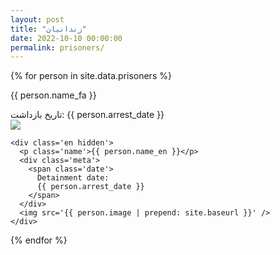 ```yaml
---
layout: post
title: "زندانیان"
date: 2022-10-10 00:00:00
permalink: prisoners/
---
```


<div class='prisoners'>
  {% for person in site.data.prisoners %}
  <div class='profile'>
    <div class='fa lang-fa'>
      <p class='name'>{{ person.name_fa }}</p>
      <div class='meta'>
        <span class='date'>
          تاریخ بازداشت: 
          {{ person.arrest_date }}
          </span>
      </div>
      <img src='{{ person.image | prepend: site.baseurl }}' />
    </div>
    
    <div class='en hidden'>
      <p class='name'>{{ person.name_en }}</p>
      <div class='meta'>
        <span class='date'>
          Detainment date:
          {{ person.arrest_date }}
        </span>
      </div>
      <img src='{{ person.image | prepend: site.baseurl }}' />
    </div>
  </div>
  {% endfor %}
</div>

<script src="/js/prisoners.js"></script>
